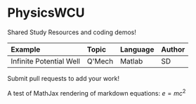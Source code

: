 # PhysicsWCU
Shared Study Resources and coding demos!

| Example       | Topic         | Language      | Author    |
| :-----------  | :-----------  | :-----------  | :-----------  
|  Infinite Potential Well | Q'Mech | Matlab    | SD

Submit pull requests to add your work!


A test of MathJax rendering of markdown equations: $e=mc^2$
